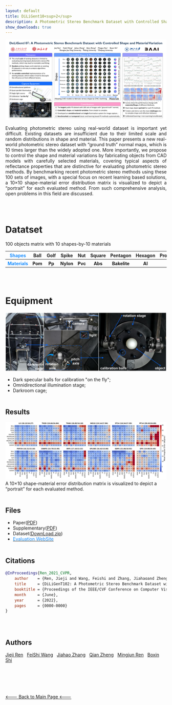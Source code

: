 ```yaml
---
layout: default
title: DiLiGent10<sup>2</sup>
description: A Photometric Stereo Benchmark Dataset with Controlled Shape and Material Variation
show_downloads: true
---
```


![diligent102](./imgs/poster.png)
<p style="text-align:justify">Evaluating photometric stereo using real-world dataset is important yet difficult. Existing datasets are insufficient due to their limited scale and random distributions in shape and material. This paper presents a new real-world photometric stereo dataset with “ground truth” normal maps, which is 10 times larger than the widely adopted one. More importantly, we propose to control the shape and material variations by fabricating objects from CAD models with carefully selected materials, covering typical aspects of reflectance properties that are distinctive for evaluating photometric stereo methods. By benchmarking recent photometric stereo methods using these 100 sets of images, with a special focus on recent learning based solutions, a 10×10 shape-material error distribution matrix is visualized to depict a “portrait” for each evaluated method. From such comprehensive analysis, open problems in this field are discussed. </p>
<br><br>



# Datatset
100 objects matrix with 10 shapes-by-10 materials<br>
<table>
  <tr>
    <th><font color="dodgerblue">Shapes</font></th>
    <th>Ball</th>
    <th>Golf</th>
    <th>Spike</th>
    <th>Nut</th>
    <th>Square</th>
    <th>Pentagon</th>
    <th>Hexagon</th>
    <th>Propeller</th>
    <th>Turbine</th>
    <th>Bunny</th>
  </tr>
  <tr>
      <th><font color="dodgerblue">Materials</font></th>
      <th>Pom</th>
      <th>Pp</th>
      <th>Nylon</th>
      <th>Pvc</th>
      <th>Abs</th>
      <th>Bakelite</th>
      <th>Al</th>
      <th>Cu</th>
      <th>Steel</th>
      <th>Acylic</th>
  </tr>
</table>
<br><br>


# Equipment
![cage](./imgs/equipmentAll.png)
- Dark specular balls for calibration "on the fly";
- Omnidirectional illumination stage;
- Darkroom cage;
<br><br>


## Results
![heatmap](./imgs/heatmap.png)
A 10×10 shape-material error distribution matrix is visualized to depict a “portrait” for each evaluated method.
<br><br>




## Files
- Paper([PDF](./imgs/pdfs/00793.pdf))
- Supplementary([PDF](./imgs/pdfs/00793-supp.pdf))
- Dataset([DownLoad.zip](http://120.27.211.155:8080/DiLiGenT100.zip))
- [<font color="dodgerblue">Evaluation WebSite</font>](http://120.27.211.155)
<br/><br/>


## Citations
```bib
@InProceedings{Ren_2021_CVPR,
    author    = {Ren, Jieji and Wang, Feishi and Zhang, Jiahaoand Zheng, Qian and Ren Mingjun and Shi, Boxin},
    title     = {DiLiGenT102: A Photometric Stereo Benchmark Dataset with Controlled Shape and Material Variation},
    booktitle = {Proceedings of the IEEE/CVF Conference on Computer Vision and Pattern Recognition (CVPR)},
    month     = {June},
    year      = {2022},
    pages     = {0000-0000}
}

```
<br><br>



## Authors
[Jieji Ren]()     &nbsp;&nbsp;[FeiShi Wang]()     &nbsp;&nbsp;[Jiahao Zhang]()      &nbsp;&nbsp;[Qian Zheng](https://q-zh.github.io)      &nbsp;&nbsp;[Mingjun Ren](https://me.sjtu.edu.cn/teacher_directory1/renmingjun.html)     &nbsp;&nbsp;[Boxin Shi](https://ci.idm.pku.edu.cn/People.htm)





<br><br>
---
[<--- Back to Main Page <--- ](./)



